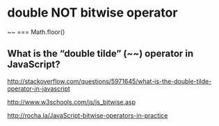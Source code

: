 # double NOT bitwise operator  


~~ === Math.floor() 


## What is the “double tilde” (~~) operator in JavaScript?  


http://stackoverflow.com/questions/5971645/what-is-the-double-tilde-operator-in-javascript   


http://www.w3schools.com/js/js_bitwise.asp  


http://rocha.la/JavaScript-bitwise-operators-in-practice  


